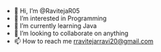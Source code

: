 - 👋 Hi, I’m @RavitejaR05
- 👀 I’m interested in Programming
- 🌱 I’m currently learning Java
- 💞️ I’m looking to collaborate on anything
- 📫 How to reach me rravitejarravi20@gmail.com

<!---
RavitejaR05/RavitejaR05 is a ✨ special ✨ repository because its `README.md` (this file) appears on your GitHub profile.
You can click the Preview link to take a look at your changes.
--->
